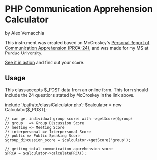 <h1>PHP Communication Apprehension Calculator</h1>
<p>by Alex Vernacchia</p>

<p>This instrument was created based on McCroskey's <a href="http://www.jamescmccroskey.com/measures/prca24.htm" target="_blank">Personal Report of Communication Apprehension (PRCA-24)</a>, and was made for my MS at Purdue University.</p>

<p><a href="http://ca.alexvernacchia.com" target="_blank">See it in action</a> and find out your score.</p>

<h2>Usage</h2>
<p>This class accepts $_POST data from an online form. This form should include the 24 questions stated by McCroskey in the link above.</p>
	include '/path/to/class/Calculator.php';
	$calculator = new Calculator($_POST);

	// can get individual group scores with ->getScore($group)
	// group   => Group Discussion Score
	// meeting => Meeting Score
	// interpersonal => Interpersonal Score
	// public => Public Speaking Score
	$group_discussion_score = $calculator->getScore('group');

	// getting total communication apprehension score
	$PRCA = $calculator->calculatePRCA();
